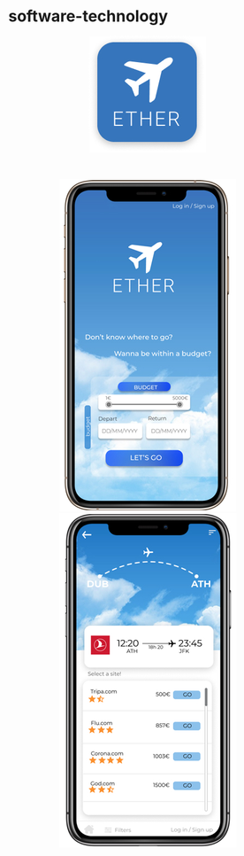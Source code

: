# software-technology
<p align="center">
  <img src="./image/1.jpg">
</p>
<br>
<p align="center">
  <img src="./image/2.jpg">
  <img src="./image/3.jpg">
</p>

